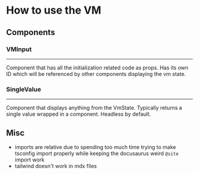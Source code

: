 # How to use the VM

## Components

### VMInput

---------
Component that has all the initialization related code as props.
Has its own ID which will be referenced by other components displaying the vm state.

### SingleValue

---------
Component that displays anything from the VmState. Typically returns a single value wrapped in a component.
Headless by default.


## Misc

- imports are relative due to spending too much time trying to make tsconfig import properly while keeping the docusaurus weird `@site` import work
- tailwind doesn't work in mdx files